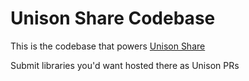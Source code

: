 # Unison Share Codebase

This is the codebase that powers [Unison Share](https://share.unison-lang.org)

Submit libraries you'd want hosted there as Unison PRs
